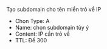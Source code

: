 Tạo subdomain cho tên miền trỏ về IP
+ Chọn Type: A
+ Name: chọn subdomain tùy ý
+ Content: IP cần trỏ về
+ TTL: Để 300